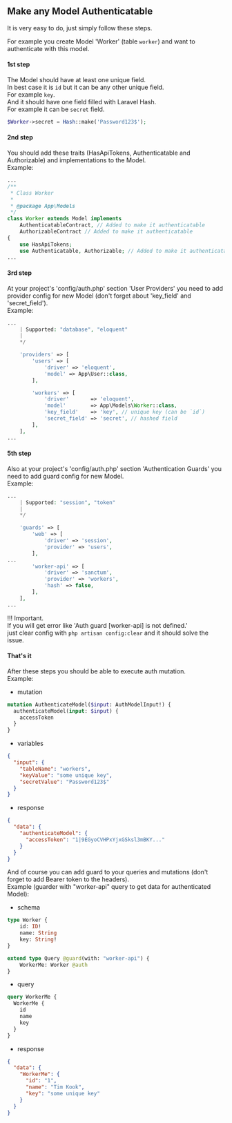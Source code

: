 
## Make any Model Authenticatable

It is very easy to do, just simply follow these steps. 

For example you create Model 'Worker' (table `worker`) and want to authenticate with this model.

#### 1st step

The Model should have at least one unique field.  
In best case it is `id` but it can be any other unique field.  
For example `key`.  
And it should have one field filled with Laravel Hash.  
For example it can be `secret` field.  

```php
$Worker->secret = Hash::make('Password123$');
```

#### 2nd step

You should add these traits (HasApiTokens, Authenticatable and Authorizable) and
 implementations to the Model.  
Example:

```php
...
/**
 * Class Worker
 *
 * @package App\Models
 */
class Worker extends Model implements
    AuthenticatableContract, // Added to make it authenticatable
    AuthorizableContract // Added to make it authenticatable
{
    use HasApiTokens;
    use Authenticatable, Authorizable; // Added to make it authenticatable
...
```

#### 3rd step

At your project's 'config/auth.php' section 'User Providers' you need
 to add provider config for new Model (don't forget about 'key_field' and 'secret_field').  
Example:

```php
...
    | Supported: "database", "eloquent"
    |
    */

    'providers' => [
        'users' => [
            'driver' => 'eloquent',
            'model' => App\User::class,
        ],

        'workers' => [
            'driver'       => 'eloquent',
            'model'        => App\Models\Worker::class,
            'key_field'    => 'key', // unique key (can be `id`)
            'secret_field' => 'secret', // hashed field
        ],
    ],
...
```

#### 5th step

Also at your project's 'config/auth.php' section 'Authentication Guards' you need
 to add guard config for new Model.  
Example:

```php
...
    | Supported: "session", "token"
    |
    */

    'guards' => [
        'web' => [
            'driver' => 'session',
            'provider' => 'users',
        ],
...
        'worker-api' => [
            'driver' => 'sanctum',
            'provider' => 'workers',
            'hash' => false,
        ],
    ],
...
```

!!! Important.  
If you will get error like 'Auth guard [worker-api] is not defined.'  
just clear config with `php artisan config:clear` and it should solve the issue.

#### That's it

After these steps you should be able to execute auth mutation.  
Example:

 - mutation
```graphql
mutation AuthenticateModel($input: AuthModelInput!) {
  authenticateModel(input: $input) {
    accessToken
  }
}
```

 - variables
```json
{
  "input": {
    "tableName": "workers",
    "keyValue": "some unique key",
    "secretValue": "Password123$"
  }
}
```

 - response
```json
{
  "data": {
    "authenticateModel": {
      "accessToken": "1|9EGyoCVHPxYjxGSksl3mBKY..."
    }
  }
}
```

And of course you can add guard to your queries and mutations
 (don't forget to add Bearer token to the headers).  
Example (guarder with "worker-api" query to get data for authenticated Model):

 - schema
```graphql
type Worker {
    id: ID!
    name: String
    key: String!
}

extend type Query @guard(with: "worker-api") {
    WorkerMe: Worker @auth
}
```

 - query
```graphql
query WorkerMe {
  WorkerMe {
    id
    name
    key
  }
}
```

 - response
```json
{
  "data": {
    "WorkerMe": {
      "id": "1",
      "name": "Tim Kook",
      "key": "some unique key"
    }
  }
}
```
